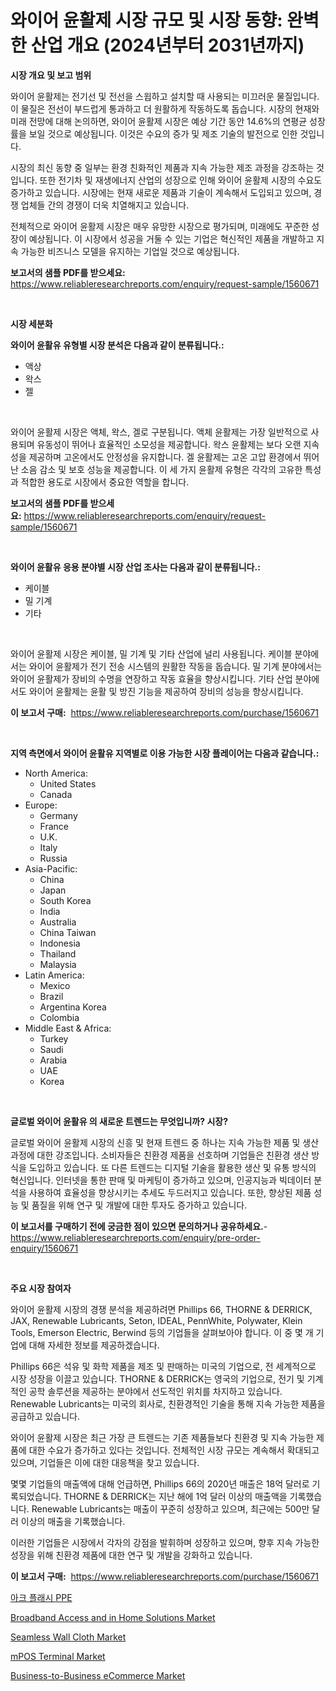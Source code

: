 <p><h1>와이어 윤활제 시장 규모 및 시장 동향: 완벽한 산업 개요 (2024년부터 2031년까지)</h1></p><p><strong>시장 개요 및 보고 범위</strong></p>
<p><p>와이어 윤활제는 전기선 및 전선을 스윕하고 설치할 때 사용되는 미끄러운 물질입니다. 이 물질은 전선이 부드럽게 통과하고 더 원활하게 작동하도록 돕습니다. 시장의 현재와 미래 전망에 대해 논의하면, 와이어 윤활제 시장은 예상 기간 동안 14.6%의 연평균 성장률을 보일 것으로 예상됩니다. 이것은 수요의 증가 및 제조 기술의 발전으로 인한 것입니다.</p><p>시장의 최신 동향 중 일부는 환경 친화적인 제품과 지속 가능한 제조 과정을 강조하는 것입니다. 또한 전기차 및 재생에너지 산업의 성장으로 인해 와이어 윤활제 시장의 수요도 증가하고 있습니다. 시장에는 현재 새로운 제품과 기술이 계속해서 도입되고 있으며, 경쟁 업체들 간의 경쟁이 더욱 치열해지고 있습니다.</p><p>전체적으로 와이어 윤활제 시장은 매우 유망한 시장으로 평가되며, 미래에도 꾸준한 성장이 예상됩니다. 이 시장에서 성공을 거둘 수 있는 기업은 혁신적인 제품을 개발하고 지속 가능한 비즈니스 모델을 유지하는 기업일 것으로 예상됩니다.</p></p>
<p><strong>보고서의 샘플 PDF를 받으세요:</strong> <a href="https://www.reliableresearchreports.com/enquiry/request-sample/1560671">https://www.reliableresearchreports.com/enquiry/request-sample/1560671</a></p>
<p>&nbsp;</p>
<p><strong>시장 세분화</strong></p>
<p><strong>와이어 윤활유 유형별 시장 분석은 다음과 같이 분류됩니다.:</strong></p>
<p><ul><li>액상</li><li>왁스</li><li>젤</li></ul></p>
<p>&nbsp;</p>
<p><p>와이어 윤활제 시장은 액체, 왁스, 겔로 구분됩니다. 액체 윤활제는 가장 일반적으로 사용되며 유동성이 뛰어나 효율적인 소모성을 제공합니다. 왁스 윤활제는 보다 오랜 지속성을 제공하며 고온에서도 안정성을 유지합니다. 겔 윤활제는 고온 고압 환경에서 뛰어난 소음 감소 및 보호 성능을 제공합니다. 이 세 가지 윤활제 유형은 각각의 고유한 특성과 적합한 용도로 시장에서 중요한 역할을 합니다.</p></p>
<p><strong>보고서의 샘플 PDF를 받으세요:</strong>&nbsp;<a href="https://www.reliableresearchreports.com/enquiry/request-sample/1560671">https://www.reliableresearchreports.com/enquiry/request-sample/1560671</a></p>
<p>&nbsp;</p>
<p><strong> 와이어 윤활유 응용 분야별 시장 산업 조사는 다음과 같이 분류됩니다.:</strong></p>
<p><ul><li>케이블</li><li>밀 기계</li><li>기타</li></ul></p>
<p>&nbsp;</p>
<p><p>와이어 윤활제 시장은 케이블, 밀 기계 및 기타 산업에 널리 사용됩니다. 케이블 분야에서는 와이어 윤활제가 전기 전송 시스템의 원활한 작동을 돕습니다. 밀 기계 분야에서는 와이어 윤활제가 장비의 수명을 연장하고 작동 효율을 향상시킵니다. 기타 산업 분야에서도 와이어 윤활제는 윤활 및 방진 기능을 제공하여 장비의 성능을 향상시킵니다.</p></p>
<p><strong>이 보고서 구매:</strong>&nbsp; <a href="https://www.reliableresearchreports.com/purchase/1560671">https://www.reliableresearchreports.com/purchase/1560671</a></p>
<p>&nbsp;</p>
<p><strong>지역 측면에서 와이어 윤활유 지역별로 이용 가능한 시장 플레이어는 다음과 같습니다.:</strong></p>
<p><ul>
    <li>
        North America:
        <ul>
            <li>United States</li>
            <li>Canada</li>
        </ul>
    </li>
    <li>
        Europe:
        <ul>
            <li>Germany</li>
            <li>France</li>
            <li>U.K.</li>
            <li>Italy</li>
            <li>Russia</li>
        </ul>
    </li>
    <li>
        Asia-Pacific:
        <ul>
            <li>China</li>
            <li>Japan</li>
            <li>South Korea</li>
            <li>India</li>
            <li>Australia</li>
            <li>China Taiwan</li>
            <li>Indonesia</li>
            <li>Thailand</li>
            <li>Malaysia</li>
        </ul>
    </li>
    <li>
        Latin America:
        <ul>
            <li>Mexico</li>
            <li>Brazil</li>
            <li>Argentina Korea</li>
            <li>Colombia</li>
        </ul>
    </li>
    <li>
        Middle East & Africa:
        <ul>
            <li>Turkey</li>
            <li>Saudi</li>
            <li>Arabia</li>
            <li>UAE</li>
            <li>Korea</li>
        </ul>
    </li>
    </ul></p>
<p>&nbsp;</p>
<p><strong>글로벌 와이어 윤활유 의 새로운 트렌드는 무엇입니까? 시장?</strong></p>
<p><p>글로벌 와이어 윤활제 시장의 신흥 및 현재 트렌드 중 하나는 지속 가능한 제품 및 생산 과정에 대한 강조입니다. 소비자들은 친환경 제품을 선호하며 기업들은 친환경 생산 방식을 도입하고 있습니다. 또 다른 트렌드는 디지털 기술을 활용한 생산 및 유통 방식의 혁신입니다. 인터넷을 통한 판매 및 마케팅이 증가하고 있으며, 인공지능과 빅데이터 분석을 사용하여 효율성을 향상시키는 추세도 두드러지고 있습니다. 또한, 향상된 제품 성능 및 품질을 위해 연구 및 개발에 대한 투자도 증가하고 있습니다.</p></p>
<p><strong>이 보고서를 구매하기 전에 궁금한 점이 있으면 문의하거나 공유하세요.</strong>- <a href="https://www.reliableresearchreports.com/enquiry/pre-order-enquiry/1560671">https://www.reliableresearchreports.com/enquiry/pre-order-enquiry/1560671</a></p>
<p>&nbsp;</p>
<p><strong>주요 시장 참여자</strong></p>
<p><p>와이어 윤활제 시장의 경쟁 분석을 제공하려면 Phillips 66, THORNE & DERRICK, JAX, Renewable Lubricants, Seton, IDEAL, PennWhite, Polywater, Klein Tools, Emerson Electric, Berwind 등의 기업들을 살펴보아야 합니다. 이 중 몇 개 기업에 대해 자세한 정보를 제공하겠습니다.</p><p>Phillips 66은 석유 및 화학 제품을 제조 및 판매하는 미국의 기업으로, 전 세계적으로 시장 성장을 이끌고 있습니다. THORNE & DERRICK는 영국의 기업으로, 전기 및 기계적인 공학 솔루션을 제공하는 분야에서 선도적인 위치를 차지하고 있습니다. Renewable Lubricants는 미국의 회사로, 친환경적인 기술을 통해 지속 가능한 제품을 공급하고 있습니다. </p><p>와이어 윤활제 시장은 최근 가장 큰 트렌드는 기존 제품들보다 친환경 및 지속 가능한 제품에 대한 수요가 증가하고 있다는 것입니다. 전체적인 시장 규모는 계속해서 확대되고 있으며, 기업들은 이에 대한 대응책을 찾고 있습니다.</p><p>몇몇 기업들의 매출액에 대해 언급하면, Phillips 66의 2020년 매출은 18억 달러로 기록되었습니다. THORNE & DERRICK는 지난 해에 1억 달러 이상의 매출액을 기록했습니다. Renewable Lubricants는 매출이 꾸준히 성장하고 있으며, 최근에는 500만 달러 이상의 매출을 기록했습니다. </p><p>이러한 기업들은 시장에서 각자의 강점을 발휘하며 성장하고 있으며, 향후 지속 가능한 성장을 위해 친환경 제품에 대한 연구 및 개발을 강화하고 있습니다.</p></p>
<p><strong>이 보고서 구매:</strong>&nbsp;&nbsp;<a href="https://www.reliableresearchreports.com/purchase/1560671">https://www.reliableresearchreports.com/purchase/1560671</a></p>
<p><p><a href="https://github.com/Hubertstyenger6685/Market-Research-Report-List-1/blob/main/82498185724.md">아크 플래시 PPE</a></p><p><a href="https://issuu.com/reportprime-2/docs/broadband-access-and-in-home-solutions-market-size">Broadband Access and in Home Solutions Market</a></p><p><a href="https://github.com/Paul14Anderson63/Market-Research-Report-List-3/blob/main/seamless-wall-cloth-market.md">Seamless Wall Cloth Market</a></p><p><a href="https://view.publitas.com/reportprime-1/mpos-terminal-market-research-report-the-key-to-successful-business-strategy-forecasted-for-period-from-2024-2031/">mPOS Terminal Market</a></p><p><a href="https://issuu.com/reportprime-2/docs/business-to-business-ecommerce-market-size-2030.pp">Business-to-Business eCommerce Market</a></p></p>
